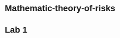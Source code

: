 # Mathematic-theory-of-risks

# Lab 1

<!DOCTYPE html>
<html lang="uk">
<head>
    <meta charset="UTF-8">
    <meta name="viewport" content="width=device-width, initial-scale=1.0">
    <title>Рішення про пікнік</title>
    <style>
        body {
            font-family: Arial, sans-serif;
            margin: 20px;
        }

        h2 {
            text-align: center;
        }

        .form-container {
            display: flex;
            justify-content: center;
            margin-bottom: 20px;
        }

        .form-container input {
            margin-right: 10px;
            padding: 5px;
        }

        canvas {
            display: block;
            margin: 0 auto;
        }

        #decision {
            text-align: center;
            margin-top: 20px;
            font-size: 18px;
            font-weight: bold;
        }
    </style>
</head>
<body>

    <h2>Рішення про пікнік: Ліс чи Місто?</h2>

    <div class="form-container">
        <div>
            <label for="probability">Ймовірність дощу (від 0 до 1):</label>
            <input type="number" id="probability" min="0" max="1" step="0.1" value="0.5">
        </div>
        <button onclick="updateGraph()">Оновити графік</button>
    </div>

    <canvas id="picnicChart" width="600" height="400"></canvas>

    <div id="decision"></div>

    <script src="https://cdn.jsdelivr.net/npm/chart.js"></script>
    <script>
        // Вихідні корисності для лісу та міста
        const forestUtilities = {
            'дуже погано': 0,
            'погано': 3,
            'посередньо': 5,
            'чудово': 8
        };

        const cityUtilities = {
            'дуже погано': 1,
            'погано': 4,
            'посередньо': 6,
            'чудово': 7
        };

        // Функція для обчислення корисності
        function calculateUtility(probability, utilityMap) {
            return utilityMap['дуже погано'] * (1 - probability) + utilityMap['чудово'] * probability;
        }

        // Створення початкового графіка
        const ctx = document.getElementById('picnicChart').getContext('2d');
        const picnicChart = new Chart(ctx, {
            type: 'line',
            data: {
                labels: [0.0, 0.1, 0.2, 0.3, 0.4, 0.5, 0.6, 0.7, 0.8, 0.9, 1.0],
                datasets: [
                    {
                        label: 'Ліс',
                        data: [],
                        borderColor: 'purple',
                        fill: false
                    },
                    {
                        label: 'Місто',
                        data: [],
                        borderColor: 'blue',
                        fill: false
                    }
                ]
            },
            options: {
                scales: {
                    x: {
                        title: {
                            display: true,
                            text: 'Ймовірність дощу'
                        }
                    },
                    y: {
                        title: {
                            display: true,
                            text: 'Корисність'
                        },
                        suggestedMin: 0,
                        suggestedMax: 10
                    }
                }
            }
        });

        // Оновлення даних графіка та рішення
        function updateGraph() {
            const probability = parseFloat(document.getElementById('probability').value);

            let forestData = [];
            let cityData = [];

            // Обчислення даних для графіка
            for (let i = 0; i <= 1; i += 0.1) {
                forestData.push(calculateUtility(i, forestUtilities));
                cityData.push(calculateUtility(i, cityUtilities));
            }

            // Оновлення даних на графіку
            picnicChart.data.datasets[0].data = forestData;
            picnicChart.data.datasets[1].data = cityData;
            picnicChart.update();

            // Обчислення рішення на основі вибраної ймовірності
            const forestUtility = calculateUtility(probability, forestUtilities);
            const cityUtility = calculateUtility(probability, cityUtilities);
            const decisionElement = document.getElementById('decision');

            if (forestUtility > cityUtility) {
                decisionElement.textContent = 'Краще піти до лісу!';
            } else if (forestUtility < cityUtility) {
                decisionElement.textContent = 'Краще залишитися в місті!';
            } else {
                decisionElement.textContent = 'Обидва варіанти однаково добрі!';
            }
        }

        // Початкове відображення графіка
        updateGraph();
    </script>

</body>
</html>

Result: 
![Image alt](https://github.com/Ingridhildy/Mathematic-theory-of-risks/blob/main/Lab.1(res.1).png)
![Image alt](https://github.com/Ingridhildy/Mathematic-theory-of-risks/blob/main/Lab.1(res.2).png)
![Image alt](https://github.com/Ingridhildy/Mathematic-theory-of-risks/blob/main/Lab.1(res.3).png)

# Lab 2

#Завдання 8:  Орендне підприємство, яке виробляє м’які куточки в великому асортименті, має можливість укласти дві різні угоди: першу угоду з фірмою в цьому ж місті, другу – з фірмою іншого міста, але з більш вигідними поставками. Можливі два варіанти прибутку при виборі першої фірми: 9000 гривень, якщо фірма буде мати змогу вкласти нову угоду, 7000 гривень , якщо це буде одинична поставка. При виборі другої фірми: 13000 гривень та 7500 гривень з урахуванням поставок. Результати та відповідні їм ймовірності наведені в таблиці. Вибрати найменш ризиковане рішення та оцінити величину ризику.
![Image alt](https://github.com/Ingridhildy/Mathematic-theory-of-risks/blob/main/Lab.2%20(умова).png)


def calculate_expected_profit(probabilities, profits):
    return sum(p * profit for p, profit in zip(probabilities, profits))

def main_decision_task():
    # Дані з таблиці
    probabilities_1 = [0.7, 0.3]
    profits_1 = [9000, 7000]

    probabilities_2 = [0.4, 0.6]
    profits_2 = [13000, 7500]

    # Обчислення очікуваного прибутку
    expected_profit_1 = calculate_expected_profit(probabilities_1, profits_1)
    expected_profit_2 = calculate_expected_profit(probabilities_2, profits_2)

    print(f"Очікуваний прибуток (Фірма 1): {expected_profit_1} грн")
    print(f"Очікуваний прибуток (Фірма 2): {expected_profit_2} грн")

    if expected_profit_1 > expected_profit_2:
        print("Рекомендується вибрати Фірму 1")
    else:
        print("Рекомендується вибрати Фірму 2")

if __name__ == "__main__":
    main_decision_task()

def calculate_expected_profit(probabilities, profits):
    return sum(p * profit for p, profit in zip(probabilities, profits))

def main_decision_task():
    # Дані з таблиці
    probabilities_1 = [0.7, 0.3]
    profits_1 = [9000, 7000]

    probabilities_2 = [0.4, 0.6]
    profits_2 = [13000, 7500]

    # Обчислення очікуваного прибутку
    expected_profit_1 = calculate_expected_profit(probabilities_1, profits_1)
    expected_profit_2 = calculate_expected_profit(probabilities_2, profits_2)

    print(f"Очікуваний прибуток (Фірма 1): {expected_profit_1} грн")
    print(f"Очікуваний прибуток (Фірма 2): {expected_profit_2} грн")

    if expected_profit_1 > expected_profit_2:
        print("Рекомендується вибрати Фірму 1")
    else:
        print("Рекомендується вибрати Фірму 2")

if __name__ == "__main__":
    main_decision_task()

Result:
![Image alt](https://github.com/Ingridhildy/Mathematic-theory-of-risks/blob/main/Lab.2%20(result).png)

# Lab.3

#Завдання 8: Користуючись концепцією корисності за Нейманом, порівняйте ефективність рішень, поданих у таблиці (прибуток у десятках тисяч доларів), якщо відомо, що функція корисності задається формулою: 
U (x) = (x + 5) ^ 2 / 15

![Image alt](https://github.com/Ingridhildy/Mathematic-theory-of-risks/blob/main/Lab.3%20(умова).png)


#Дано
profits = {
    "I": [10, -5, -5],
    "II": [-5, -5, 10],
    "III": [1.5, 1.5, 0],
    "IV": [0, 0, 0]
}
probabilities = [0.5, 0.1, 0.4]

#Функція обчислення корисності
def utility(x):
    return ((x + 5) ** 2) / 15

#Обчислення очікуваної корисності для кожного рішення
expected_utilities = {}
for decision, profits_list in profits.items():
    expected_utility = sum(prob * utility(profit) for prob, profit in zip(probabilities, profits_list))
    expected_utilities[decision] = expected_utility

#Виведення результатів
for decision, expected_utility in expected_utilities.items():
    print(f"Очікувана корисність для рішення {decision}: {expected_utility:.2f}")

Result:
![image](https://github.com/user-attachments/assets/e479ec14-dcef-4eec-bd8a-7aa994715fec)



# Lab 4

#Завдання 8: Акції виду А1, А2, А3 мають, відповідно, сподівані норми прибутку
10%, 20% та 50%, середньоквадратичні відхилення 2%, 10% та 20%, коефіцієнти кореляції p12 = 0, p13 = 0 та p23 = – 0,6. Необхідно:
а) визначити оптимальну структуру ПЦП щодо збереження капіталу;
б) визначити оптимальну структуру ПЦП щодо збільшення приросту капіталу при m(c) = 30%;
в) визначити оптимальну структуру ПЦП щодо максимального збільшення приросту капіталу при σ(с) = 15%;
г) для всіх отриманих ПЦП обчислити сподівану норму прибутку та величину ризику.


import numpy as np
from scipy.optimize import minimize

#Вхідні дані
expected_returns = np.array([0.10, 0.20, 0.50])  # Сподівані норми прибутку
std_devs = np.array([0.02, 0.10, 0.20])          # Середньоквадратичні відхилення
correlation_matrix = np.array([
    [1, 0, 0],
    [0, 1, -0.6],
    [0, -0.6, 1]
])

#Розрахунок ковариаційної матриці
cov_matrix = np.diag(std_devs) @ correlation_matrix @ np.diag(std_devs)

#Функція для розрахунку ризику портфеля
def portfolio_risk(weights):
    return np.sqrt(weights @ cov_matrix @ weights)

#Функція для розрахунку сподіваної норми прибутку портфеля
def portfolio_return(weights):
    return weights @ expected_returns

#Обмеження: сума ваг дорівнює 1
constraints = ({'type': 'eq', 'fun': lambda weights: np.sum(weights) - 1})

#Обмеження ваг: 0 <= weight <= 1
bounds = [(0, 1) for _ in range(3)]

#Оптимізація для мінімізації ризику (а)
weights_0 = np.array([1/3, 1/3, 1/3])  # Початкове припущення
result_risk_min = minimize(portfolio_risk, weights_0, bounds=bounds, constraints=constraints)
optimal_weights_risk_min = result_risk_min.x

#Оптимізація для максимізації прибутку при m(c) = 30% (б)
target_return = 0.30
constraints_return = [
    {'type': 'eq', 'fun': lambda weights: np.sum(weights) - 1},
    {'type': 'eq', 'fun': lambda weights: portfolio_return(weights) - target_return}
]
result_return_max = minimize(portfolio_risk, weights_0, bounds=bounds, constraints=constraints_return)
optimal_weights_return_max = result_return_max.x

#Оптимізація для максимального приросту при σ(с) = 15% (в)
target_risk = 0.15
constraints_risk = [
    {'type': 'eq', 'fun': lambda weights: np.sum(weights) - 1},
    {'type': 'ineq', 'fun': lambda weights: target_risk - portfolio_risk(weights)}
]
result_risk_target = minimize(lambda weights: -portfolio_return(weights), weights_0, bounds=bounds, constraints=constraints_risk)
optimal_weights_risk_target = result_risk_target.x

#Розрахунок отриманих сподіваних норм прибутку і ризиків
optimal_returns = [
    portfolio_return(optimal_weights_risk_min),
    portfolio_return(optimal_weights_return_max),
    portfolio_return(optimal_weights_risk_target)
]
optimal_risks = [
    portfolio_risk(optimal_weights_risk_min),
    portfolio_risk(optimal_weights_return_max),
    portfolio_risk(optimal_weights_risk_target)
]

print("Оптимальні ваги для мінімізації ризику:", optimal_weights_risk_min);
print("Оптимальні ваги для приросту капіталу при m(c) = 30%:", optimal_weights_return_max);
print("Оптимальні ваги для максимального приросту при σ(с) = 15%:", optimal_weights_risk_target);
print("Сподівані норми прибутку:", optimal_returns);
print("Ризики:", optimal_risks);

Result:
![image](https://github.com/user-attachments/assets/edd6f179-177a-406e-ac4d-734178bf4019)


# Lab 5

#Завдання 8:  Вибір фірми, що здатна стати партнером в сумісному підприємництві для машинобудівного підприємства, пов'язаний в першу чергу, з визначенням технічних можливостей співробітництва. Відсутність у вітчизняного підприємства значних фінансових резервів у ВКВ зумовлює необхідність залучення зарубіжних партнерів, що є метою створення виробництва, яке стане конкурентноздатним на зовнішньому ринку, або такого, що замінює імпорт за умови повної валютної самоокупності. Керівництво підприємства повинне зробити вибір однієї з пропозицій зарубіжних фірм: x1 - фірма-партнер пропонує все основне технологічне обладнання (станки, преси тощо); x2 - компанія надає право на промислову власність (торгову марку і ліцензії); x3 - фірма передає інструменти, додаткове обладнання, "ноу-хау"; x4 - компанія приймає участь тільки в наданні грошових засобів в ВКВ.
На продукцію підприємства може бути: великий попит; середній попит; низький попит.
Виходячи з цього, керівництву підприємства була надана матриця прибутків (тис. дол.):
F = (  45    32    16
       15    8     10
       20    18    14
       30    23    7  )
Керівництво підприємства цікавить така пропозиція зарубіжних фірм, яка дає можливість отримати як максимальний сподіваний прибуток, так і мати мінімальний ризик. Знайти компромісне рішення, скориставшись критерієм Ходжеса-Лемана та модифікованими критеріями при λ ∈  [0; 1].


import numpy as np

#Вхідні дані
F = np.array([[45, 32, 16],
              [15, 8, 10],
              [20, 18, 14],
              [30, 23, 7]])

#Ймовірності попиту: великий, середній, низький
p = np.array([0.5, 0.3, 0.2])

#Розрахунок сподіваного прибутку для кожного варіанту
expected_profit = np.dot(F, p)

#Розрахунок ризику (за критерієм Вальда)
wald_risk = np.min(F, axis=1)

#Функція для розрахунку критерію Ходжеса-Лемана
def hodges_lehmann_criterion(lambda_value):
    return lambda_value * expected_profit + (1 - lambda_value) * wald_risk

#Знаходимо компромісне рішення для різних значень λ
lambda_values = np.linspace(0, 1, 11)  # λ від 0 до 1 з кроком 0.1
results = [hodges_lehmann_criterion(l) for l in lambda_values]

#Виведення результатів
for l, res in zip(lambda_values, results):
    print(f"λ = {l:.1f}: Компромісне рішення = {res}")

#Вибір найкращого варіанту за критерієм Ходжеса-Лемана
optimal_lambda_index = np.argmax([max(r) for r in results])
optimal_lambda = lambda_values[optimal_lambda_index]
optimal_solution = results[optimal_lambda_index]

print(f"\nНайкраще значення λ: {optimal_lambda}")
print(f"Оптимальне рішення: {optimal_solution}")

Result:
![image](https://github.com/user-attachments/assets/c53912d2-4dc8-4217-b8d4-87c804391282)


# Lab.6

![image](https://github.com/user-attachments/assets/48d8a789-2e1a-49cd-8da6-ea18d931e74a)


import numpy as np

#Вхідні дані
F = np.array([[3, 8, 7, 9],
              [5, 6, 3, 8],
              [4, 9, 9, 4],
              [6, 4, 5, 4]])

#Ймовірності для критерія мінімального середньоквадратичного відхилення
p = np.array([0.25, 0.15, 0.4, 0.2])

#Розрахунок середнього значення для кожного варіанту
mean_values = np.dot(F, p)

#Розрахунок середньоквадратичного відхилення
std_deviation = np.sqrt(np.dot((F - mean_values[:, None])**2, p))

#Ризик за критерієм Вальда
wald_risk = np.min(F, axis=1)

#Компромісне рішення (враховуємо середньоквадратичне відхилення і ризик Вальда)
compromise = mean_values - std_deviation + wald_risk

#Вибір оптимального рішення
optimal_index = np.argmax(compromise)
optimal_solution = F[optimal_index]

print(f"Оптимальне рішення: {optimal_solution}")
print(f"Середньоквадратичне відхилення: {std_deviation[optimal_index]}")
print(f"Ризик за критерієм Вальда: {wald_risk[optimal_index]}")

Result:
![image](https://github.com/user-attachments/assets/b9455e88-8e15-4e72-a3b5-b302a8cc73ee)
